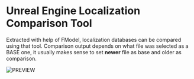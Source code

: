# Unreal Engine Localization Comparison Tool
Extracted with help of FModel, localization databases can be compared using that tool. Comparison output depends on what file was selected as a BASE one, it usually makes sense to set **newer** file as base and older as comparison.

![PREVIEW](https://github.com/user-attachments/assets/6d675a0a-710b-45ce-ba19-e89990c1b3a9)
